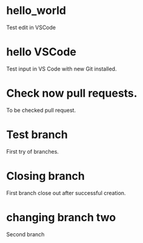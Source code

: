 # hello_world
Test edit in VSCode
# hello VSCode
Test input in VS Code with new Git installed.
# Check now pull requests.
To be checked pull request.
# Test branch
First try of branches.
# Closing branch
First branch close out after successful creation.
# changing branch two
Second branch